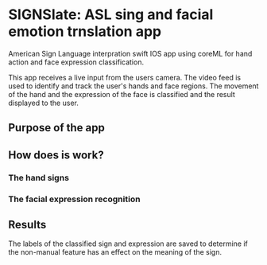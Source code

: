 # SIGNSlate: ASL sing and facial emotion trnslation app
American Sign Language interpration swift IOS app using coreML for hand action and face expression classification.

This app receives a live input from the users camera. The video feed is used to identify and track the user's hands and face regions. The movement of the hand and the expression of the face is classified and the result displayed to the user. 

## Purpose of the app

## How does is work?

### The hand signs
### The facial expression recognition

## Results
The labels of the classified sign and expression are saved to determine if the non-manual feature has an effect on the meaning of the sign. 

